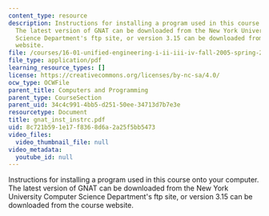 ```yaml
---
content_type: resource
description: Instructions for installing a program used in this course onto your computer.
  The latest version of GNAT can be downloaded from the New York University Computer
  Science Department's ftp site, or version 3.15 can be downloaded from the course
  website.
file: /courses/16-01-unified-engineering-i-ii-iii-iv-fall-2005-spring-2006/8c721b591e17f8368d6a2a25f5bb5473_gnat_inst_instrc.pdf
file_type: application/pdf
learning_resource_types: []
license: https://creativecommons.org/licenses/by-nc-sa/4.0/
ocw_type: OCWFile
parent_title: Computers and Programming
parent_type: CourseSection
parent_uid: 34c4c991-4bb5-d251-50ee-34713d7b7e3e
resourcetype: Document
title: gnat_inst_instrc.pdf
uid: 8c721b59-1e17-f836-8d6a-2a25f5bb5473
video_files:
  video_thumbnail_file: null
video_metadata:
  youtube_id: null
---
```

Instructions for installing a program used in this course onto your computer. The latest version of GNAT can be downloaded from the New York University Computer Science Department's ftp site, or version 3.15 can be downloaded from the course website.